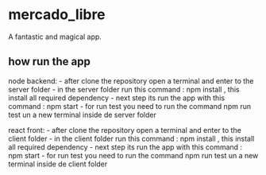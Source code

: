 # mercado_libre
A fantastic and magical app.


how run the app
--------------

node backend:
    - after clone the repository open a terminal and enter to the server folder
    - in the server folder run this command : npm install , this install all required dependency
    - next step its run the app with this command : npm start
    - for run test you need to run the command npm run test un a new terminal inside de server folder


react front:
    - after clone the repository open a terminal and enter to the client folder
    - in the client folder run this command : npm install , this install all required dependency
    - next step its run the app with this command : npm start
    - for run test you need to run the command npm run test un a new terminal inside de client folder
